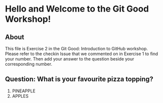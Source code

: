 # Hello and Welcome to the Git Good Workshop! 

## About 

This file is Exercise 2 in the Git Good: Introduction to GitHub workshop. 
Please refer to the checkin Issue that we commented on in Exercise 1 to find your number. Then add your answer to the question beside your corresponding number.

## Question: What is your favourite pizza topping?

1. PINEAPPLE
2. APPLES

